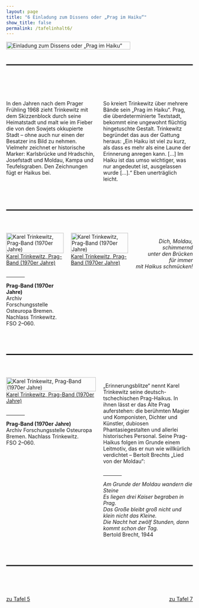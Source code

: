 ```yaml
---
layout: page
title: "6 Einladung zum Dissens oder „Prag im Haiku“"
show_title: false
permalink: /tafelinhalt6/
---
```


<div style="display: flex; align-items: flex-start; margin-bottom: 40px;">
  <a href="{{ 'img/Trinkewitz_Headlines/Trinkewitz_Headlines-6.jpg' | absolute_url }}">
    <img src="{{ 'img/Trinkewitz_Headlines/Trinkewitz_Headlines-6.jpg' | absolute_url }}" alt="Einladung zum Dissens oder „Prag im Haiku“" style="width: 100%; margin-right: 20px;">
  </a>
</div>

<hr style="border-top: 2px solid #000; margin-top: 0; margin-bottom: 80px;">

<div style="display: flex; flex-wrap: wrap; align-items: flex-start; margin-bottom: 40px;">
  <div style="flex: 1; margin-right: 20px; max-width: 50%;">
    <p>In den Jahren nach dem Prager Frühling 1968 zieht Trinkewitz mit dem Skizzenblock durch seine Heimatstadt und malt wie im Fieber die von den Sowjets okkupierte Stadt – ohne auch nur einen der Besatzer ins Bild zu nehmen. Vielmehr zeichnet er historische Marker: Karlsbrücke und Hradschin, Josefstadt und Moldau, Kampa und Teufelsgraben. Den Zeichnungen fügt er Haikus bei.</p>
  </div>

  <div style="flex: 1; max-width: 50%;">
    <p>So kreiert Trinkewitz über mehrere Bände sein „Prag im Haiku“. Prag, die überdeterminierte Textstadt, bekommt eine ungewohnt flüchtig hingetuschte Gestalt. Trinkewitz begründet das aus der Gattung heraus: „Ein Haiku ist viel zu kurz, als dass es mehr als eine Laune der Erinnerung anregen kann. […] Im Haiku ist das umso wichtiger, was nur angedeutet ist, ausgelassen wurde […].“ Eben unerträglich leicht.</p>
  </div>
</div>

<hr style="border-top: 2px solid #000; margin-top: 60px; margin-bottom: 60px;">

<div style="display: flex; flex-wrap: wrap; align-items: flex-start; margin-bottom: 40px;">
  <div style="flex: 1; margin-right: 20px; max-width: 33%;">
    <div class="inhalt_hovereffect">
      <a href="{{ '/img/derivatives/iiif/images/tafel6_1_1/full/1140,/0/default.jpg' | absolute_url }}">
        <img src="{{ '/img/derivatives/iiif/images/tafel6_1_1/full/1140,/0/default.jpg' | absolute_url }}" alt="Karel Trinkewitz, Prag-Band (1970er Jahre)" style="width: 100%;" />
        <div class="inhalt_overlay">
          <div class="inhalt_info">Karel Trinkewitz, Prag-Band (1970er Jahre)</div>
        </div>
      </a>
    </div>
    <hr style="width: 50px; margin-top: 30px; border: none;">
    <p><strong>Prag-Band (1970er Jahre)</strong><br>
      Archiv Forschungsstelle Osteuropa Bremen. Nachlass Trinkewitz.<br>
      FSO 2–060.</p>
  </div>

  <div style="flex: 1; margin-right: 20px; max-width: 33%;">
    <div class="inhalt_hovereffect">
      <a href="{{ '/img/derivatives/iiif/images/tafel6_2_1/full/1140,/0/default.jpg' | absolute_url }}">
        <img src="{{ '/img/derivatives/iiif/images/tafel6_2_1/full/1140,/0/default.jpg' | absolute_url }}" alt="Karel Trinkewitz, Prag-Band (1970er Jahre)" style="width: 100%;" />
        <div class="inhalt_overlay">
          <div class="inhalt_info">Karel Trinkewitz, Prag-Band (1970er Jahre)</div>
        </div>
      </a>
    </div>
  </div>

  <div style="flex: 1; max-width: 33%;">
    <p style="text-align: right;"><em>Dich, Moldau, schimmernd<br>
      unter den Brücken<br>
      für immer<br>
      mit Haikus schmücken!</em></p>
  </div>
</div>

<hr style="border-top: 2px solid #000; margin-top: 60px; margin-bottom: 60px;">

<div style="display: flex; flex-wrap: wrap; align-items: flex-start; margin-bottom: 40px;">
  <div style="flex: 1; margin-right: 20px; max-width: 50%;">
    <div class="inhalt_hovereffect">
      <a href="{{ '/img/derivatives/iiif/images/tafel6_3_1/full/1140,/0/default.jpg' | absolute_url }}">
        <img src="{{ '/img/derivatives/iiif/images/tafel6_3_1/full/1140,/0/default.jpg' | absolute_url }}" alt="Karel Trinkewitz, Prag-Band (1970er Jahre)" style="width: 100%;" />
        <div class="inhalt_overlay">
          <div class="inhalt_info">Karel Trinkewitz, Prag-Band (1970er Jahre)</div>
        </div>
      </a>
    </div>
    <hr style="width: 50px; margin-top: 30px; border: none;">
    <p><strong>Prag-Band (1970er Jahre)</strong><br>
      Archiv Forschungsstelle Osteuropa Bremen. Nachlass Trinkewitz.<br>
      FSO 2–060.</p>
  </div>

  <div style="flex: 1; max-width: 50%;">
    <p>„Erinnerungsblitze“ nennt Karel Trinkewitz seine deutsch-tschechischen Prag-Haikus. In ihnen lässt er das Alte Prag auferstehen: die berühmten Magier und Komponisten, Dichter und Künstler, dubiosen Phantasiegestalten und allerlei historisches Personal. Seine Prag-Haikus folgen im Grunde einem Leitmotiv, das er nun wie willkürlich verdichtet – Bertolt Brechts „Lied von der Moldau“:</p>
    <hr style="width: 50px; margin-top: 30px; border: none;">
    <p style="text-align: left;"><em>Am Grunde der Moldau wandern die Steine<br>
      Es liegen drei Kaiser begraben in Prag.<br>
      Das Große bleibt groß nicht und klein nicht das Kleine.<br>
      Die Nacht hat zwölf Stunden, dann kommt schon der Tag.</em><br>
      Bertold Brecht, 1944</p>
  </div>
</div>

<hr style="border-top: 2px solid #000; margin-top: 60px; margin-bottom: 80px;">

<div class="buttons" style="display: flex; justify-content: space-between;">
  <a href="{{ '/tafelinhalt5/' | relative_url }}" class="neutral">zu Tafel 5</a>
  <a href="{{ '/tafelinhalt7/' | relative_url }}" class="neutral">zu Tafel 7</a>
</div>
